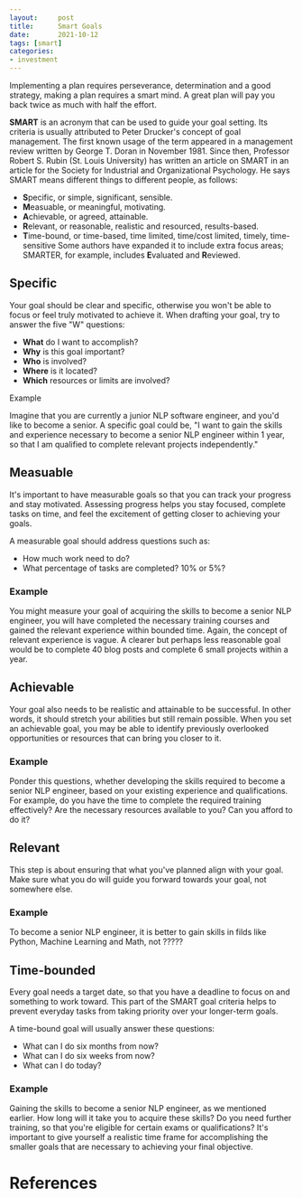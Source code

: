 ```yaml
---
layout:     post
title:      Smart Goals
date:       2021-10-12
tags: [smart]
categories: 
- investment
---
```


Implementing a plan requires perseverance, determination and a good strategy, making a plan requires a smart mind. A great plan will pay you back twice as much with half the effort.


**SMART** is an acronym that can be used to guide your goal setting.
Its criteria is usually attributed to Peter Drucker's concept of goal management. The first known usage of the term appeared in a management review written by George T. Doran in November 1981. Since then, Professor Robert S. Rubin (St. Louis University) has written an article on SMART in an article for the Society for Industrial and Organizational Psychology. He says SMART means different things to different people, as follows:

- **S**pecific, or simple, significant, sensible.
- **M**easuable, or meaningful, motivating.
- **A**chievable, or agreed, attainable.
- **R**elevant, or reasonable, realistic and resourced, results-based.
- **T**ime-bound, or time-based, time limited, time/cost limited, timely, time-sensitive
Some authors have expanded it to include extra focus areas; SMARTER, for example, includes **E**valuated and **R**eviewed.

## Specific
Your goal should be clear and specific, otherwise you won't be able to focus or feel truly motivated to achieve it. When drafting your goal, try to answer the five "W" questions:

- **What** do I want to accomplish?
- **Why** is this goal important?
- **Who** is involved?
- **Where** is it located?
- **Which** resources or limits are involved?

Example

Imagine that you are currently a junior NLP software engineer, and you'd like to become a senior. A specific goal could be, "I want to gain the skills and experience necessary to become a senior NLP engineer within 1 year, so that I am qualified to complete relevant projects independently."

## Measuable

It's important to have measurable goals so that you can track your progress and stay motivated. Assessing progress helps you stay focused, complete tasks on time, and feel the excitement of getting closer to achieving your goals.

A measurable goal should address questions such as:

- How much work need to do?
- What percentage of tasks are completed? 10% or 5%?

### Example

You might measure your goal of acquiring the skills to become a senior NLP engineer, you will have completed the necessary training courses and gained the relevant experience within bounded time. Again, the concept of relevant experience is vague. A clearer but perhaps less reasonable goal would be to complete 40 blog posts and complete 6 small projects within a year.

## Achievable
Your goal also needs to be realistic and attainable to be successful. In other words, it should stretch your abilities but still remain possible. When you set an achievable goal, you may be able to identify previously overlooked opportunities or resources that can bring you closer to it.

### Example
Ponder this questions, whether developing the skills required to become a senior NLP engineer, based on your existing experience and qualifications. For example, do you have the time to complete the required training effectively? Are the necessary resources available to you? Can you afford to do it?


## Relevant
This step is about ensuring that what you've planned align with your goal. Make sure what you do will guide you forward towards your goal, not somewhere else. 

### Example
To become a senior NLP engineer, it is better to gain skills in filds like Python, Machine Learning and Math, not ?????


## Time-bounded
Every goal needs a target date, so that you have a deadline to focus on and something to work toward. This part of the SMART goal criteria helps to prevent everyday tasks from taking priority over your longer-term goals.

A time-bound goal will usually answer these questions:
- What can I do six months from now?
- What can I do six weeks from now?
- What can I do today?

### Example
Gaining the skills to become a senior NLP engineer, as we mentioned earlier. How long will it take you to acquire these skills? Do you need further training, so that you're eligible for certain exams or qualifications? It's important to give yourself a realistic time frame for accomplishing the smaller goals that are necessary to achieving your final objective.


# References

